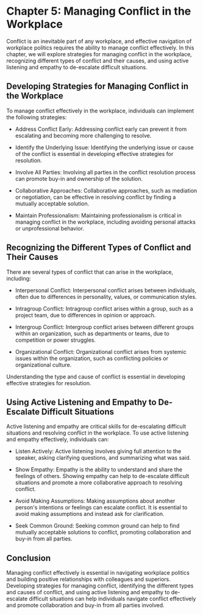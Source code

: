 Chapter 5: Managing Conflict in the Workplace
=============================================

Conflict is an inevitable part of any workplace, and effective navigation of workplace politics requires the ability to manage conflict effectively. In this chapter, we will explore strategies for managing conflict in the workplace, recognizing different types of conflict and their causes, and using active listening and empathy to de-escalate difficult situations.

Developing Strategies for Managing Conflict in the Workplace
------------------------------------------------------------

To manage conflict effectively in the workplace, individuals can implement the following strategies:

* Address Conflict Early: Addressing conflict early can prevent it from escalating and becoming more challenging to resolve.

* Identify the Underlying Issue: Identifying the underlying issue or cause of the conflict is essential in developing effective strategies for resolution.

* Involve All Parties: Involving all parties in the conflict resolution process can promote buy-in and ownership of the solution.

* Collaborative Approaches: Collaborative approaches, such as mediation or negotiation, can be effective in resolving conflict by finding a mutually acceptable solution.

* Maintain Professionalism: Maintaining professionalism is critical in managing conflict in the workplace, including avoiding personal attacks or unprofessional behavior.

Recognizing the Different Types of Conflict and Their Causes
------------------------------------------------------------

There are several types of conflict that can arise in the workplace, including:

* Interpersonal Conflict: Interpersonal conflict arises between individuals, often due to differences in personality, values, or communication styles.

* Intragroup Conflict: Intragroup conflict arises within a group, such as a project team, due to differences in opinion or approach.

* Intergroup Conflict: Intergroup conflict arises between different groups within an organization, such as departments or teams, due to competition or power struggles.

* Organizational Conflict: Organizational conflict arises from systemic issues within the organization, such as conflicting policies or organizational culture.

Understanding the type and cause of conflict is essential in developing effective strategies for resolution.

Using Active Listening and Empathy to De-Escalate Difficult Situations
----------------------------------------------------------------------

Active listening and empathy are critical skills for de-escalating difficult situations and resolving conflict in the workplace. To use active listening and empathy effectively, individuals can:

* Listen Actively: Active listening involves giving full attention to the speaker, asking clarifying questions, and summarizing what was said.

* Show Empathy: Empathy is the ability to understand and share the feelings of others. Showing empathy can help to de-escalate difficult situations and promote a more collaborative approach to resolving conflict.

* Avoid Making Assumptions: Making assumptions about another person's intentions or feelings can escalate conflict. It is essential to avoid making assumptions and instead ask for clarification.

* Seek Common Ground: Seeking common ground can help to find mutually acceptable solutions to conflict, promoting collaboration and buy-in from all parties.

Conclusion
----------

Managing conflict effectively is essential in navigating workplace politics and building positive relationships with colleagues and superiors. Developing strategies for managing conflict, identifying the different types and causes of conflict, and using active listening and empathy to de-escalate difficult situations can help individuals navigate conflict effectively and promote collaboration and buy-in from all parties involved.
